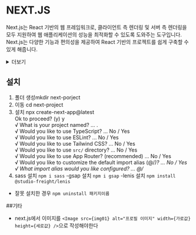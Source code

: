 # NEXT.JS
Next.js는 React 기반의 웹 프레임워크로, 클라이언트 측 렌더링 및 서버 측 렌더링을 모두 지원하여 웹 애플리케이션의 성능을 최적화할 수 있도록 도와주는 도구입니다. Next.js는 다양한 기능과 편의성을 제공하여 React 기반의 프로젝트를 쉽게 구축할 수 있게 해줍니다.

<details>
<summary>더보기</summary>
다음은 Next.js의 주요 특징과 개념에 대한 간략한 설명입니다:

1. 서버 측 렌더링(SSR): Next.js는 기본적으로 서버 측 렌더링을 지원합니다. 이는 서버에서 초기 HTML을 렌더링하여 사용자에게 전송하고, 이후에 JavaScript를 로드하여 클라이언트에서 페이지를 인터랙티브하게 만듭니다. SSR은 검색 엔진 최적화(SEO)에 유리하며 초기 로딩 성능을 향상시킵니다.

2. 정적 파일 생성 및 배포(Static Site Generation - SSG): Next.js는 페이지를 미리 빌드하고 정적 파일로 생성하여 CDN에 배포할 수 있도록 지원합니다. 이를 통해 웹 애플리케이션의 성능을 향상시키고, 정적 콘텐츠를 쉽게 제공할 수 있습니다.

3. 라우팅 및 코드 분할: 페이지 간의 라우팅을 자동으로 처리하며, 코드 분할을 지원하여 필요한 자원만 로드하여 초기 로딩 속도를 최적화할 수 있습니다.

4. API Routes: Next.js에서는 API Routes를 사용하여 서버리스 함수를 만들고, 클라이언트 측 또는 서버 측에서 이러한 API를 호출할 수 있습니다.

5. Hot Module Replacement (HMR): 개발 환경에서 코드 수정 시 브라우저를 새로고침하지 않아도 변경 사항이 즉시 적용되도록 해주는 HMR을 지원합니다.

6. CSS-in-JS 지원: 스타일링을 위한 다양한 방법을 지원하며, 필요에 따라 CSS-in-JS 라이브러리를 사용할 수 있습니다.

7. 환경 변수 지원: 프로젝트 내에서 환경 변수를 설정하고 사용할 수 있어, 환경에 따라 동적으로 설정을 변경할 수 있습니다.

Next.js는 React의 강력한 기능을 기반으로 하면서도 프로젝트를 빠르게 구축하고 최적화할 수 있도록 도와주는 효율적인 도구로 평가받고 있습니다.
</details>

## 설치
1. 폴더 생성mkdir next-porject   
2. 이동 cd next-project   
3. 설치 npx create-next-app@latest   
Ok to proceed? (y) y   
√ What is your project named? ... .   
√ Would you like to use TypeScript? ... No / Yes   
√ Would you like to use ESLint? ... No / Yes    
√ Would you like to use Tailwind CSS? ... No / Yes   
√ Would you like to use `src/` directory? ... No / Yes   
√ Would you like to use App Router? (recommended) ... No / Yes   
√ Would you like to customize the default import alias (@/*)? ... No / Yes   
√ What import alias would you like configured? ... @/*    
4. sass 설치 `npm i sass`
    -gsap 설치 `npm i gsap`
    -lenis 설치 `npm install @studio-freight/lenis`
- 잘못 설치한 경우 `npm uninstall 패키지이름`

##기타
- next.js에서 이미지를 `<Image src={img01} alt="프로필 이미지" width={가로값} height={세로값} />`으로 작성해야한다